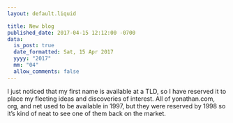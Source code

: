 ```yaml
---
layout: default.liquid

title: New blog
published_date: 2017-04-15 12:12:00 -0700
data:
  is_post: true
  date_formatted: Sat, 15 Apr 2017
  yyyy: "2017"
  mm: "04"
  allow_comments: false
---
```


I just noticed that my first name is available at a TLD, so I have reserved it to place my fleeting ideas and discoveries of interest. All of yonathan.com, org, and net used to be available in 1997, but they were reserved by 1998 so it’s kind of neat to see one of them back on the market.